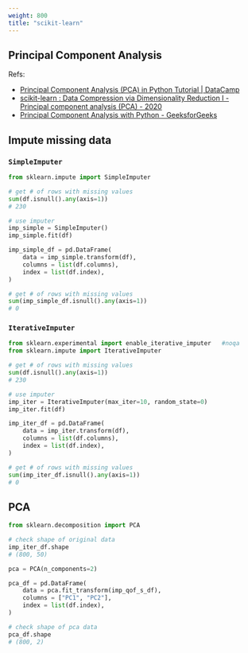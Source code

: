 ```yaml
---
weight: 800
title: "scikit-learn"
---
```

## Principal Component Analysis

Refs: 

- [Principal Component Analysis (PCA) in Python Tutorial | DataCamp](https://www.datacamp.com/tutorial/principal-component-analysis-in-python)
- [scikit-learn : Data Compression via Dimensionality Reduction I - Principal component analysis (PCA) - 2020](https://www.bogotobogo.com/python/scikit-learn/scikit_machine_learning_Data_Compresssion_via_Dimensionality_Reduction_1_Principal_component_analysis%20_PCA.php)
- [Principal Component Analysis with Python - GeeksforGeeks](https://www.geeksforgeeks.org/principal-component-analysis-with-python/)


## Impute missing data

### `SimpleImputer`

```python
from sklearn.impute import SimpleImputer

# get # of rows with missing values
sum(df.isnull().any(axis=1))
# 230

# use imputer
imp_simple = SimpleImputer()
imp_simple.fit(df)

imp_simple_df = pd.DataFrame(
    data = imp_simple.transform(df),
    columns = list(df.columns),
    index = list(df.index),
)

# get # of rows with missing values
sum(imp_simple_df.isnull().any(axis=1))
# 0
```

### `IterativeImputer`

```python
from sklearn.experimental import enable_iterative_imputer   #noqa
from sklearn.impute import IterativeImputer

# get # of rows with missing values
sum(df.isnull().any(axis=1))
# 230

# use imputer
imp_iter = IterativeImputer(max_iter=10, random_state=0)
imp_iter.fit(df)

imp_iter_df = pd.DataFrame(
    data = imp_iter.transform(df),
    columns = list(df.columns),
    index = list(df.index),
)

# get # of rows with missing values
sum(imp_iter_df.isnull().any(axis=1))
# 0
```

## PCA

```python
from sklearn.decomposition import PCA

# check shape of original data
imp_iter_df.shape
# (800, 50)

pca = PCA(n_components=2)

pca_df = pd.DataFrame(
    data = pca.fit_transform(imp_qof_s_df),
    columns = ["PC1", "PC2"],
    index = list(df.index),
)

# check shape of pca data
pca_df.shape
# (800, 2)
```
